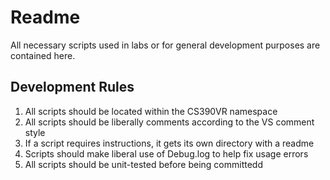 Readme
===================

All necessary scripts used in labs or for general development purposes are contained here.

Development Rules
------------

1. All scripts should be located within the CS390VR namespace
2. All scripts should be liberally comments according to the VS comment style
3. If a script requires instructions, it gets its own directory with a readme
4. Scripts should make liberal use of Debug.log to help fix usage errors
5. All scripts should be unit-tested before being committedd
